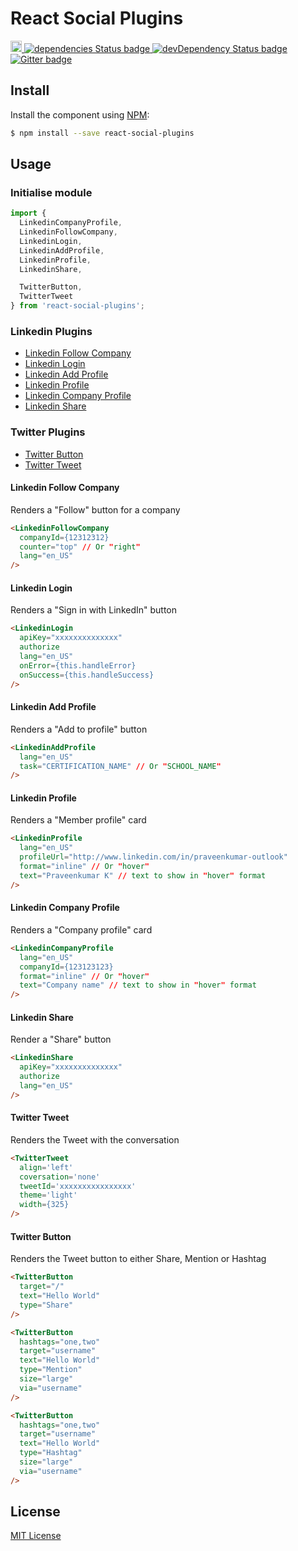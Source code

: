 # React Social Plugins

<p>
  <a href="https://badge.fury.io/js/react-social-plugins">
    <img src="https://badge.fury.io/js/react-social-plugins.svg" alt="npm version" height="18">
  </a>
  <a href="https://david-dm.org/praveenkumar-outlook/react-social-plugins">
    <img src="https://david-dm.org/praveenkumar-outlook/react-social-plugins/status.svg" alt="dependencies Status badge">
    </a>
  <a href="https://david-dm.org/praveenkumar-outlook/react-social-plugins#info=devDependencies">
    <img src="https://david-dm.org/praveenkumar-outlook/react-social-plugins/dev-status.svg" alt="devDependency Status badge">
  </a>
  <a href="https://gitter.im/praveekumar-outlook/react-social-plugins">
    <img src="https://badges.gitter.im/Join%20Chat.svg" alt="Gitter badge">
  </a>
</p>

## Install

Install the component using [NPM](https://www.npmjs.com/):

```sh
$ npm install --save react-social-plugins
```

## Usage

### Initialise module

```js
import {
  LinkedinCompanyProfile,
  LinkedinFollowCompany,
  LinkedinLogin,
  LinkedinAddProfile,
  LinkedinProfile,
  LinkedinShare,

  TwitterButton,
  TwitterTweet
} from 'react-social-plugins';
```

### Linkedin Plugins
- [Linkedin Follow Company](#linkedin-follow-company)
- [Linkedin Login](#linkedin-login)
- [Linkedin Add Profile](#linkedin-add-profile)
- [Linkedin Profile](#linkedin-profile)
- [Linkedin Company Profile](#linkedin-company-profile)
- [Linkedin Share](#linkedin-share)

### Twitter Plugins
- [Twitter Button](#twitter-button)
- [Twitter Tweet](#twitter-tweet)

#### Linkedin Follow Company
Renders a "Follow" button for a company

```html
<LinkedinFollowCompany
  companyId={12312312}
  counter="top" // Or "right"
  lang="en_US"
/>
```

#### Linkedin Login
Renders a "Sign in with LinkedIn" button

```html
<LinkedinLogin
  apiKey="xxxxxxxxxxxxxx"
  authorize
  lang="en_US"
  onError={this.handleError}
  onSuccess={this.handleSuccess}
/>
```

#### Linkedin Add Profile
Renders a "Add to profile" button

```html
<LinkedinAddProfile
  lang="en_US"
  task="CERTIFICATION_NAME" // Or "SCHOOL_NAME"
/>
```

#### Linkedin Profile
Renders a "Member profile" card

```html
<LinkedinProfile
  lang="en_US"
  profileUrl="http://www.linkedin.com/in/praveenkumar-outlook"
  format="inline" // Or "hover"
  text="Praveenkumar K" // text to show in "hover" format
/>
```

#### Linkedin Company Profile
Renders a "Company profile" card

```html
<LinkedinCompanyProfile
  lang="en_US"
  companyId={123123123}
  format="inline" // Or "hover"
  text="Company name" // text to show in "hover" format
/>
```

#### Linkedin Share
Render a "Share" button

```html
<LinkedinShare
  apiKey="xxxxxxxxxxxxxx"
  authorize
  lang="en_US"
/>
```

#### Twitter Tweet
Renders the Tweet with the conversation

```html
<TwitterTweet
  align='left'
  coversation='none'
  tweetId='xxxxxxxxxxxxxxxx'
  theme='light'
  width={325}
/>
```

#### Twitter Button
Renders the Tweet button to either Share, Mention or Hashtag

```html
<TwitterButton
  target="/"
  text="Hello World"
  type="Share"
/>
```

```html
<TwitterButton
  hashtags="one,two"
  target="username"
  text="Hello World"
  type="Mention"
  size="large"
  via="username"
/>
```

```html
<TwitterButton
  hashtags="one,two"
  target="username"
  text="Hello World"
  type="Hashtag"
  size="large"
  via="username"
/>
```

## License

[MIT License](http://opensource.org/licenses/MIT)
